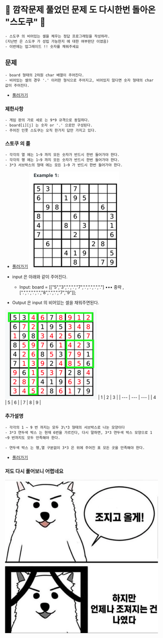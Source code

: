 # 🎉 깜작문제 풀었던 문제 도 다시한번 돌아온 "스도쿠" 🎉

    - 스도쿠 의 비어있는 셀을 체우는 정답 프로그래밍을 작성하라.
    (지난번 은 스도쿠 가 성립 가능한지 에 대한 여부판단 이였음)
    - 이번에는 업그레이드 !! 숫자를 채워주세요

## 문제

    - board 형태의 2차원 char 배열이 주어진다.
    - 비어있는 셀의 경우 '.' 이러한 형식으로 주어지고, 비어있지 않다면 숫자 형태의 char 값이 주어진다.

- [풀러가기](https://leetcode.com/problems/sudoku-solver/)

### 제한사항

    - 게임 판의 가로 세로 는 9*9 규격으로 동일하다.
    - board[i][j] 는 숫자 or '.' 으로만 구성된다.
    - 주어진 인풋 스도쿠는 오직 한가지 답만 가지고 있다.

### 스토쿠 의 룰

    - 각각의 열 에는 1~9 까지 모든 숫자가 반드시 한번 들어가야 한다.
    - 각각의 행 에는 1~9 까지 모든 숫자가 반드시 한번 들어가야 한다.
    - 3*3 서브박스의 형태 에는 모든 1~9 가 반드시 한번 들어가야 한다.

- [풀러가기](https://leetcode.com/problems/sudoku-solver/)
  ![alt text](./1.png)

- input 은 아래와 같이 주어진다.

  - Input: board = [["5","3",".",".","7",".",".",".","."] ••• 중략 ,[".",".",".",".","8",".",".","7","9"]];

- Output 은 input 의 비어있는 셀을 채워주면된다.

![alt text](./3.png)
| 1 | 2 | 3 |
| --- | --- | --- |
| 4 | 5 | 6 |
| 7 | 8 | 9 |

### 추가설명

    - 각각의 1 ~ 9 번 까지는 모두 3\*3 형태의 서브박스로 나눈 모양이다
    - 3*3 연두색 박스 는 현재 6번을 가르킨다, 다시 말하면, 3*3 연두색 박스 모양으로 1 ~9 번까지도 모두 만족해야 한다.

    - 연두색 박스 는 행,열 구분없이 3*3 은 위에 주어진 표 모든 곳을 만족해야 한다.

- [풀러가기](https://leetcode.com/problems/sudoku-solver/)

### 저도 다시 풀어보니 어렵네요

![alt text](./4.webp)
